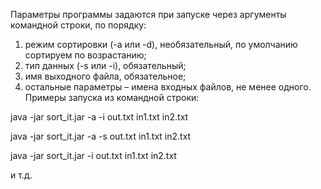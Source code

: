 

Параметры программы задаются при запуске через аргументы командной строки, по порядку:
1. режим сортировки (-a или -d), необязательный, по умолчанию сортируем по возрастанию;
2. тип данных (-s или -i), обязательный;
3. имя выходного файла, обязательное;
4. остальные параметры – имена входных файлов, не менее одного.
Примеры запуска из командной строки:

java -jar sort_it.jar -a -i out.txt in1.txt in2.txt

java -jar sort_it.jar -a -s out.txt in1.txt in2.txt

java -jar sort_it.jar -i out.txt in1.txt in2.txt

и т.д.
